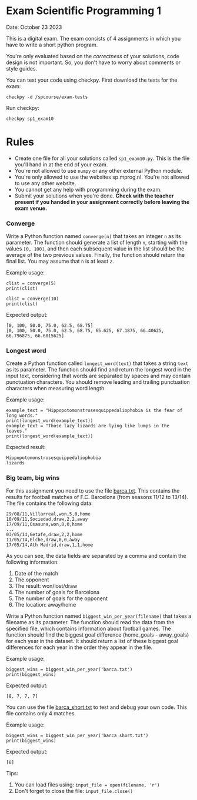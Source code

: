 # Exam Scientific Programming 1

Date: October 23 2023

This is a digital exam. The exam consists of 4 assignments in which you have to write a short python program.

You're only evaluated based on the _correctness_ of your solutions, code design is not important. So, you don't have to worry about comments or style guides.

You can test your code using checkpy. First download the tests for the exam:

    checkpy -d /spcourse/exam-tests

Run checkpy:

    checkpy sp1_exam10

# Rules

- Create one file for all your solutions called `sp1_exam10.py`. This is the file you'll hand in at the end of your exam.
- You're not allowed to use `numpy` or any other external Python module.
- You're only allowed to use the websites sp.mprog.nl. You're not allowed to use any other website.
- You cannot get any help with programming during the exam.
- Submit your solutions when you're done. **Check with the teacher present if you handed in your assignment correctly before leaving the exam venue.**


### Converge

Write a Python function named `converge(n)` that takes an integer `n` as its parameter. The function should generate a list of length `n`, starting with the values `[0, 100]`, and then each subsequent value in the list should be the average of the two previous values. Finally, the function should return the final list. You may assume that `n` is at least `2`.

Example usage:

    clist = converge(5)
    print(clist)

    clist = converge(10)
    print(clist)

Expected output:

    [0, 100, 50.0, 75.0, 62.5, 68.75]
    [0, 100, 50.0, 75.0, 62.5, 68.75, 65.625, 67.1875, 66.40625, 66.796875, 66.6015625]

### Longest word

Create a Python function called `longest_word(text)` that takes a string `text` as its parameter. The function should find and return the longest word in the input text, considering that words are separated by spaces and may contain punctuation characters. You should remove leading and trailing punctuation characters when measuring word length.

Example usage:

    example_text = "Hippopotomonstrosesquippedaliophobia is the fear of long words."
    print(longest_word(example_text))
    example_text = "Those lazy lizards are lying like lumps in the leaves."
    print(longest_word(example_text))

Expected result:

    Hippopotomonstrosesquippedaliophobia
    lizards


### Big team, big wins

For this assignment you need to use the file [barca.txt](barca.txt). This contains the results for football matches of F.C. Barcelona (from seasons 11/12 to 13/14). The file contains the following data:

    29/08/11,Villarreal,won,5,0,home
    10/09/11,Sociedad,draw,2,2,away
    17/09/11,Osasuna,won,8,0,home
    ...
    03/05/14,Getafe,draw,2,2,home
    11/05/14,Elche,draw,0,0,away
    17/05/14,Ath Madrid,draw,1,1,home

As you can see, the data fields are separated by a comma and contain the following information:

1. Date of the match
2. The opponent
3. The result: won/lost/draw
4. The number of goals for Barcelona
5. The number of goals for the opponent
6. The location: away/home

Write a Python function named `biggest_win_per_year(filename)` that takes a filename as its parameter. The function should read the data from the specified file, which contains information about football games. The function should find the biggest goal difference (home_goals - away_goals) for each year in the dataset. It should return a list of these biggest goal differences for each year in the order they appear in the file.

Example usage:

    biggest_wins = biggest_win_per_year('barca.txt')
    print(biggest_wins)

Expected output:

    [8, 7, 7, 7]

You can use the file [barca_short.txt](barca_short.txt) to test and debug your own code. This file contains only 4 matches.

Example usage:

    biggest_wins = biggest_win_per_year('barca_short.txt')
    print(biggest_wins)

Expected output:

    [8]

Tips:

1. You can load files using: `input_file = open(filename, 'r')`
2. Don't forget to close the file: `input_file.close()`
